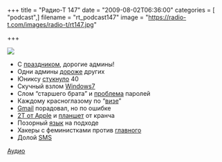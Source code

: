 +++
title = "Радио-Т 147"
date = "2009-08-02T06:36:00"
categories = [ "podcast",]
filename = "rt_podcast147"
image = "https://radio-t.com/images/radio-t/rt147.jpg"

+++

![](https://radio-t.com/images/radio-t/rt147.jpg)

- С [праздником](http://www.securitylab.ru/news/383160.php), дорогие админы!
- Одни админы [дороже](http://webplanet.ru/news/life/2009/07/29/sys.html) других
- Юниксу [стукнуло](http://www.macworld.com/article/141913/2009/07/unix_40thanniversary.html) 40
- Скучный взлом [Windows7](http://cnews.ru/news/top/index.shtml?2009/07/30/355942)
- Слом “старшего брата” и [проблема](http://webplanet.ru/news/security/2009/07/30/vkontakte_hack.html) паролей
- Каждому красноглазому по “[визе](http://webplanet.ru/news/business/2009/07/30/linux_c.html)”
- [Gmail](http://www.techcrunch.com/2009/07/30/gmail-kisses-on-behalf-of-goodbye-enables-support-for-third-party-outbound-servers/) порадовал, но по ошибке
- [2Т от Apple](http://www.engadget.com/2009/07/30/apple-unveils-2tb-time-capsule-ships-today-for-499/) и [планшет](http://www.engadget.com/2009/07/30/crunchpad-coming-in-november-with-built-in-3g-connectivity-says/) от кранча
- Позорный [язык](http://www.linux.org.ru/view-message.jsp?msgid=3918099) на подходе
- Хакеры с феминистками против [главного](http://www.securitylab.ru/news/383077.php)
- Долой [SMS](http://webplanet.ru/news/research/2009/07/28/nosms.html)

[Аудио](https://archive.rucast.net/radio-t/media/rt_podcast147.mp3)
<audio src="https://archive.rucast.net/radio-t/media/rt_podcast147.mp3" preload="none"></audio>